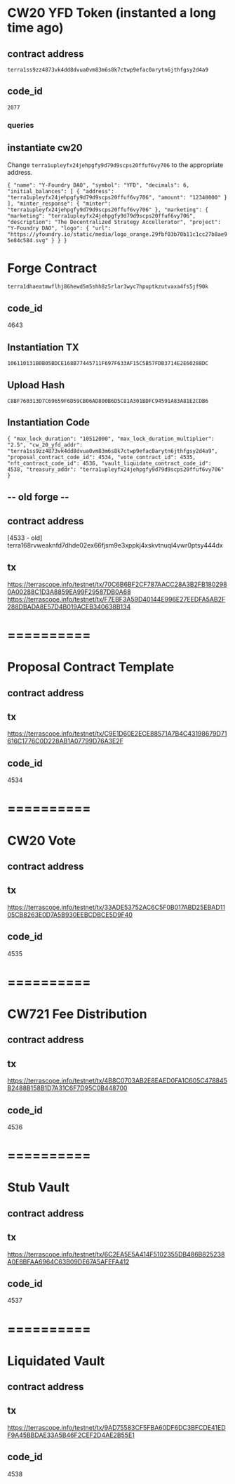 # CW20 YFD Token (instanted a long time ago)
## contract address
`terra1ss9zz4873vk4dd8dvua0vm83m6s8k7ctwp9efac0arytn6jthfgsy2d4a9`
## code_id
`2077`

### queries
## instantiate cw20
Change ```terra1upleyfx24jehpgfy9d79d9scps20ffuf6vy706``` to the appropriate address.

`{
  "name": "Y-Foundry DAO",
  "symbol": "YFD",
  "decimals": 6,
  "initial_balances": [
    {
      "address": "terra1upleyfx24jehpgfy9d79d9scps20ffuf6vy706",
      "amount": "12340000"
    }
  ],
  "minter_response": {
    "minter": "terra1upleyfx24jehpgfy9d79d9scps20ffuf6vy706"
  },
  "marketing": {
    "marketing": "terra1upleyfx24jehpgfy9d79d9scps20ffuf6vy706",
    "description": "The Decentralized Strategy Accellerator",
    "project": "Y-Foundry DAO",
    "logo": {
      "url": "https://yfoundry.io/static/media/logo_orange.29fbf03b70b11c1cc27b8ae95e84c584.svg"
    }
  }
}`

# Forge Contract
`terra1dhaeatmwflhj86hewd5m5shh8z5rlar3wyc7hpuptkzutvaxa4fs5jf90k`
## code_id
4643

## Instantiation TX
`106110131B0B05BDCE168B77445711F697F633AF15C5B57FDB3714E2E60288DC`

## Upload Hash
`C8BF760313D7C69659F6D59CB06AD800B6D5C81A301BDFC94591A83A81E2CDB6`

## Instantiation Code
`{
  "max_lock_duration": "10512000",
  "max_lock_duration_multiplier": "2.5",
  "cw_20_yfd_addr": "terra1ss9zz4873vk4dd8dvua0vm83m6s8k7ctwp9efac0arytn6jthfgsy2d4a9",
  "proposal_contract_code_id": 4534,
  "vote_contract_id": 4535,
  "nft_contract_code_id": 4536,
  "vault_liquidate_contract_code_id":  4538,
  "treasury_addr": "terra1upleyfx24jehpgfy9d79d9scps20ffuf6vy706"
}`

## -- old forge -- 
## contract address
[4533 - old] terra168rvweaknfd7dhde02ex66fjsm9e3xppkj4xskvtnuql4vwr0ptsy444dx
## tx
https://terrascope.info/testnet/tx/70C6B6BF2CF787AACC28A3B2FB1802980A00288C1D3A8859EA99F29587DB0A68
https://terrascope.info/testnet/tx/F7EBF3A59D40144E996E27EEDFA5AB2F288DBADA8E57D4B019ACEB340638B134

# ==========
# Proposal Contract Template
## contract address

## tx
https://terrascope.info/testnet/tx/C9E1D60E2ECE88571A7B4C43198679D71616C1776C0D228AB1A07799D76A3E2F
## code_id
4534

# ==========
# CW20 Vote
## contract address

## tx
https://terrascope.info/testnet/tx/33ADE53752AC6C5F0B017ABD25EBAD1105CB8263E0D7A5B930EEBCDBCE5D9F40
## code_id
4535

# ==========
# CW721 Fee Distribution
## contract address

## tx
https://terrascope.info/testnet/tx/4B8C0703AB2E8EAED0FA1C605C478845B2488B158B1D7A31C6F7D95C0B448700
## code_id
4536

# ==========
# Stub Vault
## contract address

## tx
https://terrascope.info/testnet/tx/6C2EA5E5A414F5102355DB486B825238A0E8BFAA6964C63B09DE67A5AFEFA412
## code_id
4537

# ==========
# Liquidated Vault
## contract address

## tx
https://terrascope.info/testnet/tx/9AD75583CF5FBA60DF6DC3BFCDE41EDF9A45BBDAE33A5B46F2CEF2D4AE2B55E1
## code_id
4538
